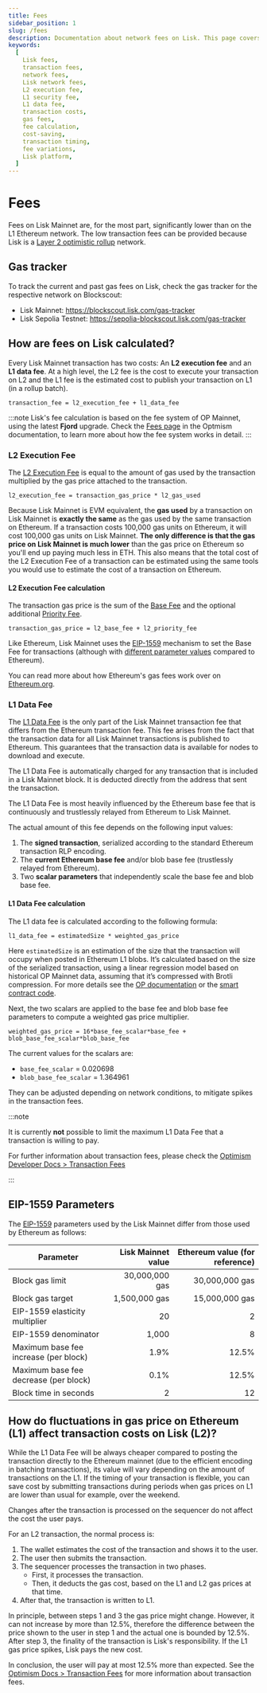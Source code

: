 ```yaml
---
title: Fees
sidebar_position: 1
slug: /fees
description: Documentation about network fees on Lisk. This page covers details of the two-component cost system involving L2 execution fees and L1 data fees, and offers insights on fee variations and cost-saving strategies.
keywords:
  [
    Lisk fees,
    transaction fees,
    network fees,
    Lisk network fees,
    L2 execution fee,
    L1 security fee,
    L1 data fee,
    transaction costs,
    gas fees,
    fee calculation,
    cost-saving,
    transaction timing,
    fee variations,
    Lisk platform,
  ]
---
```


# Fees

Fees on Lisk Mainnet are, for the most part, significantly lower than on the L1 Ethereum network.
The low transaction fees can be provided because Lisk is a [Layer 2 optimistic rollup](https://ethereum.org/en/developers/docs/scaling/optimistic-rollups) network.

## Gas tracker

To track the current and past gas fees on Lisk, check the gas tracker for the respective network on Blockscout:

- Lisk Mainnet: https://blockscout.lisk.com/gas-tracker
- Lisk Sepolia Testnet: https://sepolia-blockscout.lisk.com/gas-tracker 


## How are fees on Lisk calculated?

Every Lisk Mainnet transaction has two costs: An **L2 execution fee** and an **L1 data fee**.
At a high level, the L2 fee is the cost to execute your transaction on L2 and the L1 fee is the estimated cost to publish your transaction on L1 (in a rollup batch).

```text
transaction_fee = l2_execution_fee + l1_data_fee
```

:::note
Lisk's fee calculation is based on the fee system of OP Mainnet, using the latest **Fjord** upgrade.
Check the [Fees page](https://docs.optimism.io/stack/transactions/fees#fjord) in the Optmism documentation, to learn more about how the fee system works in detail.
:::

### L2 Execution Fee 
The [L2 Execution Fee](https://docs.optimism.io/stack/transactions/fees#execution-gas-fee) is equal to the amount of gas used by the transaction multiplied by the gas price attached to the transaction.

```
l2_execution_fee = transaction_gas_price * l2_gas_used
```

Because Lisk Mainnet is EVM equivalent, the **gas used** by a transaction on Lisk Mainnet is **exactly the same** as the gas used by the same transaction on Ethereum.
If a transaction costs 100,000 gas units on Ethereum, it will cost 100,000 gas units on Lisk Mainnet.
**The only difference is that the gas price on Lisk Mainnet is much lower** than the gas price on Ethereum so you'll end up paying much less in ETH.
This also means that the total cost of the L2 Execution Fee of a transaction can be estimated using the same tools you would use to estimate the cost of a transaction on Ethereum.


#### L2 Execution Fee calculation
The transaction gas price is the sum of the [Base Fee](https://ethereum.org/en/developers/docs/gas/#base-fee) and the optional additional [Priority Fee](https://ethereum.org/en/developers/docs/gas/#priority-fee).

```
transaction_gas_price = l2_base_fee + l2_priority_fee
```

Like Ethereum, Lisk Mainnet uses the [EIP-1559](https://eips.ethereum.org/EIPS/eip-1559) mechanism to set the Base Fee for transactions (although with [different parameter values](#eip-1559-parameters) compared to Ethereum).

You can read more about how Ethereum's gas fees work over on [Ethereum.org](https://ethereum.org/en/developers/docs/gas/).

### L1 Data Fee
The [L1 Data Fee](https://docs.optimism.io/stack/transactions/fees#l1-data-fee) is the only part of the Lisk Mainnet transaction fee that differs from the Ethereum transaction fee.
This fee arises from the fact that the transaction data for all Lisk Mainnet transactions is published to Ethereum.
This guarantees that the transaction data is available for nodes to download and execute.

The L1 Data Fee is automatically charged for any transaction that is included in a Lisk Mainnet block.
It is deducted directly from the address that sent the transaction.

The L1 Data Fee is most heavily influenced by the Ethereum base fee that is continuously and trustlessly relayed from Ethereum to Lisk Mainnet.

The actual amount of this fee depends on the following input values:

1. The **signed transaction**, serialized according to the standard Ethereum transaction RLP encoding.
2. The **current Ethereum base fee** and/or blob base fee (trustlessly relayed from Ethereum).
3. Two **scalar parameters** that independently scale the base fee and blob base fee.

#### L1 Data Fee calculation
The L1 data fee is calculated according to the following formula:

```
l1_data_fee = estimatedSize * weighted_gas_price
```

Here `estimatedSize` is an estimation of the size that the transaction will occupy when posted in Ethereum L1 blobs.
It’s calculated based on the size of the serialized transaction, using a linear regression model based on historical OP Mainnet data, assuming that it’s compressed with Brotli compression. 
For more details see the [OP documentation](https://docs.optimism.io/stack/transactions/fees#fjord) or the [smart contract code](https://github.com/ethereum-optimism/optimism/blob/e00f23ad0208f2e35aef5435d8a3d2e369144419/packages/contracts-bedrock/src/L2/GasPriceOracle.sol#L203). 

Next, the two scalars are applied to the base fee and blob base fee parameters to compute a weighted gas price multiplier.

```
weighted_gas_price = 16*base_fee_scalar*base_fee + blob_base_fee_scalar*blob_base_fee
```

The current values for the scalars are:

  - `base_fee_scalar` = 0.020698
  - `blob_base_fee_scalar` = 1.364961

They can be adjusted depending on network conditions, to mitigate spikes in the transaction fees. 

:::note

It is currently **not** possible to limit the maximum L1 Data Fee that a transaction is willing to pay.

For further information about transaction fees, please check the [Optimism Developer Docs > Transaction Fees](https://docs.optimism.io/stack/transactions/fees)

:::

## EIP-1559 Parameters

The [EIP-1559](https://eips.ethereum.org/EIPS/eip-1559) parameters used by the Lisk Mainnet differ from those used by Ethereum as follows:

| Parameter                             | Lisk Mainnet value | Ethereum value (for reference) |
| ------------------------------------- | ---------------: | -----------------------------: |
| Block gas limit                       |   30,000,000 gas |                 30,000,000 gas |
| Block gas target                      |    1,500,000 gas |                 15,000,000 gas |
| EIP-1559 elasticity multiplier        |               20 |                              2 |
| EIP-1559 denominator                  |            1,000 |                              8 |
| Maximum base fee increase (per block) |             1.9% |                          12.5% |
| Maximum base fee decrease (per block) |             0.1% |                          12.5% |
| Block time in seconds                 |                2 |                             12 |


## How do fluctuations in gas price on Ethereum (L1) affect transaction costs on Lisk (L2)?

While the L1 Data Fee will be always cheaper compared to posting the transaction directly to the Ethereum mainnet (due to the efficient encoding in batching transactions), its value will vary depending on the amount of transactions on the L1.
If the timing of your transaction is flexible, you can save cost by submitting transactions during periods when gas prices on L1 are lower than usual for example, over the weekend.

Changes after the transaction is processed on the sequencer do not affect the cost the user pays.

For an L2 transaction, the normal process is:

1. The wallet estimates the cost of the transaction and shows it to the user.
2. The user then submits the transaction.
3. The sequencer processes the transaction in two phases.
    - First, it processes the transaction.
    - Then, it deducts the gas cost, based on the L1 and L2 gas prices at that time.
4. After that, the transaction is written to L1.

In principle, between steps 1 and 3 the gas price might change.
However, it can not increase by more than 12.5%, therefore the difference between the price shown to the user in step 1 and the actual one is bounded by 12.5%. 
After step 3, the finality of the transaction is Lisk's responsibility.
If the L1 gas price spikes, Lisk pays the new cost.

In conclusion, the user will pay at most 12.5% more than expected.
See the [Optimism Docs > Transaction Fees](https://docs.optimism.io/stack/transactions/fees#mechanism) for more information about transaction fees.
